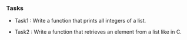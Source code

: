 ### Tasks

- Task1 : Write a function that prints all integers of a list.

- Task2 : Write a function that retrieves an element from a list like in C.
